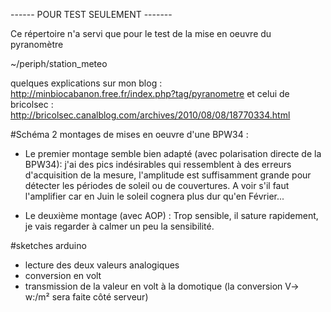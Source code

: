 ------ POUR TEST SEULEMENT -------

Ce répertoire n'a servi que pour le test de la mise en oeuvre du pyranomètre

  ~/periph/station_meteo

quelques explications sur mon blog : http://minbiocabanon.free.fr/index.php?tag/pyranometre et celui de bricolsec : http://bricolsec.canalblog.com/archives/2010/08/08/18770334.html

#Schéma 
2 montages de mises en oeuvre d'une BPW34 :


- Le premier montage semble bien adapté (avec polarisation directe de la BPW34):
j'ai des pics indésirables qui ressemblent à des erreurs d'acquisition de la mesure, l'amplitude est suffisamment grande pour détecter les périodes de soleil ou de couvertures. 
A voir s'il faut l'amplifier car en Juin le soleil cognera plus dur qu'en Février...

- Le deuxième montage (avec AOP) :
Trop sensible, il sature rapidement, je vais regarder à calmer un peu la sensibilité.


#sketches arduino
- lecture des deux valeurs analogiques
- conversion en volt
- transmission de la valeur en volt à la domotique (la conversion V-> w:/m² sera faite côté serveur)






